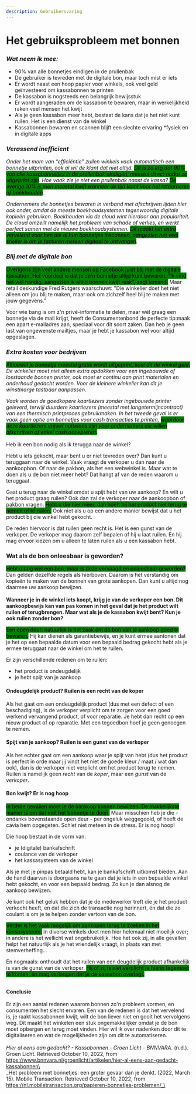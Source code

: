 ```yaml
---
description: Gebruikersvaring
---
```


# Het gebruiksprobleem met bonnen

### _Wat neem ik mee:_

* 90% van alle bonnetjes eindigen in de prullenbak
* De gebruiker is tevreden met de digitale bon, maar toch mist er iets
* Er wordt naast een hoop papier voor winkels, ook veel geld geïnvesteerd om kassabonnen te printen
* De kassabon is nogsteeds een belangrijk bewijsstuk
* Er wordt aangeraden om de kassabon te bewaren, maar in werkelijkheid raken veel mensen het kwijt
* Als je geen kassabon meer hebt, bestaat de kans dat je het niet kunt ruilen. Het is een dienst van de winkel
* Kassabonnen bewaren en scannen blijft een slechte ervaring \*fysiek en in digitale apps

### _Verassend inefficient_

_Onder het mom van “efficiëntie” zullen winkels vaak automatisch een bonnetje uitprinten, ook al wil de klant dat niet altijd. <mark style="background-color:green;">Dit is zo erg dat 90% van alle kassabonnetjes in de prullenbak eindigen, meestal direct nadat ze uitgeprint zijn</mark>. Hoe vaak zie je niet een prullenbak naast de kassa? <mark style="background-color:green;">De overige 10% is men meestal kwijt wanneer de tijd komt voor het retourneren of boekhouden</mark>._

_Ondernemers die bonnetjes bewaren in verband met afschrijven lijden hier ook onder, omdat de meeste boekhoudsystemen tegenwoordig digitale kopieën gebruiken. Boekhouden via de cloud wint hierdoor aan populariteit. De cloud omzeilt namelijk het probleem van schade of verlies, en werkt perfect samen met de nieuwe boekhoudsystemen. <mark style="background-color:green;">Dit maakt het extra vervelend voor hen die al hun bonnetjes inscannen, aangezien het veel sneller is om je facturen meteen digitaal te ontvangen</mark>._

### _Blij met de digitale bon_

<mark style="background-color:green;">Overigens zijn veel andere mensen op Facebook juist blij met de digitale kassabon. Het voordeel is dat je zo'n bonnetje altijd kunt bewaren. "Ik vind het wel handig, aangezien ik altijd bonnen kwijt raak", zegt iemand.</mark> Maar retail deskundige Fred Rutgers waarschuwt: "Die winkelier doet het niet alleen om jou blij te maken, maar ook om zichzelf heel blij te maken met jouw gegevens."

Voor wie bang is om z'n privé-informatie te delen, maar wél graag een bonnetje via de mail krijgt, heeft de Consumentenbond de perfecte tip: ​maak een apart e-mailadres aan, speciaal voor dit soort zaken. Dan heb je geen last van ongewenste mailtjes, maar je hebt je kassabon wel voor altijd opgeslagen.

### _Extra kosten voor bedrijven_

_<mark style="background-color:green;">Alhoewel je bonnetje meestal gratis wordt uitgeprint, kost dit de winkel geld.</mark> De winkelier moet niet alleen extra opdokken voor een ingebouwde of losstaande bonnen printer, ook moet er continu aan print materialen en onderhoud gedacht worden. Voor de kleinere winkelier kan dit je winstmarge tastbaar aanpassen._

_Vaak worden de goedkopere kaartlezers zonder ingebouwde printer geleverd, terwijl duurdere kaartlezers (meestal met langetermijncontract) van een thermisch printproces gebruikmaken. In het tweede geval is er vaak geen optie om bonnetjes voor cash transacties te printen, <mark style="background-color:green;">waardoor deze kaartlezers vrijwel nutteloos zijn voor ondernemers die willen afschrijven of enkel cash accepteren.</mark>_\
\
Heb ik een bon nodig als ik terugga naar de winkel?

Hebt u iets gekocht, maar bent u er niet tevreden over? Dan kunt u teruggaan naar de winkel. Vaak vraagt de verkoper u dan naar de aankoopbon. Of naar de pakbon, als het een webwinkel is. Maar wat te doen als u de bon niet meer hebt? Dat hangt af van de reden waarom u teruggaat.

Gaat u terug naar de winkel omdat u spijt hebt van uw aankoop? En wilt u het product graag ruilen? Ook dan zal de verkoper naar de aankoopbon of pakbon vragen. <mark style="background-color:green;">Hebt u die niet meer, dan hoeft hij het product niet terug te nemen of te ruilen.</mark> Ook niet als u op een andere manier bewijst dat u het product bij die winkel hebt gekocht.

De reden hiervoor is dat ruilen geen recht is. Het is een gunst van de verkoper. De verkoper mag daarom zelf bepalen of hij u laat ruilen. En hij mag ervoor kiezen om u alleen te laten ruilen als u een kassabon hebt.

### Wat als de bon onleesbaar is geworden?

<mark style="background-color:green;">Hebt u nog wel een bon, maar is deze vervaagd en onleesbaar geworden?</mark> Dan gelden dezelfde regels als hierboven. Daarom is het verstandig om kopieën te maken van de bonnen van grote aankopen. Dan kunt u altijd nog daarmee uw aankoop bewijzen.\
\
**Wanneer je in de winkel iets koopt, krijg je van de verkoper een bon. Dit aankoopbewijs kan van pas komen in het geval dat je het product wilt ruilen of terugbrengen. Maar wat als je de kassabon kwijt bent? Kun je ook ruilen zonder bon?**

<mark style="background-color:green;">Een open deur: natuurlijk is het zaak om de bon van je aankoop goed te bewaren.</mark> Hij kan dienen als garantiebewijs, en je kunt ermee aantonen dat je het op een bepaalde datum voor een bepaald bedrag gekocht hebt als je ermee teruggaat naar de winkel om het te ruilen.

Er zijn verschillende redenen om te ruilen:

* het product is ondeugdelijk
* je hebt spijt van je aankoop

#### Ondeugdelijk product? Ruilen is een recht van de koper

Als het gaat om een ondeugdelijk product (dus met een defect of een beschadiging), is de verkoper verplicht om te zorgen voor een goed werkend vervangend product, of voor reparatie. Je hebt dan recht op een nieuw product of op reparatie. Met een tegoedbon hoef je geen genoegen te nemen.

#### Spijt van je aankoop? Ruilen is een gunst van de verkoper

Als het echter gaat om een aankoop waar je spijt van hebt (dus het product is perfect in orde maar jij vindt het niet de goede kleur / maat / wat dan ook), dan is de verkoper niet verplicht om het product terug te nemen. Ruilen is namelijk geen _recht_ van de _koper_, maar een _gunst_ van de _verkoper_.

#### Bon kwijt? Er is nog hoop

<mark style="background-color:green;">In beide gevallen moet je de aankoop kunnen bewijzen. De makkelijkste manier is om dat met het bonnetje te doen.</mark> Maar misschien heb je die - ondanks bovenstaande open deur - per ongeluk weggegooid, of heeft de cavia hem opgegeten. Schiet niet meteen in de stress. Er is nog hoop!

Die hoop bestaat in de vorm van:

* je (digitale) bankafschrift
* coulance van de verkoper
* het kassasysteem van de winkel

Als je met je pinpas betaald hebt, kan je bankafschrift uitkomst bieden. Aan de hand daarvan is doorgaans na te gaan dat je iets in een bepaalde winkel hebt gekocht, en voor een bepaald bedrag. Zo kun je dan alsnog de aankoop bewijzen.

Je kunt ook het geluk hebben dat je de medewerker treft die je het product verkocht heeft, en dat die zich de transactie nog herinnert, én dat die zo coulant is om je te helpen zonder vertoon van de bon.

<mark style="background-color:green;">Verder is het vaak mogelijk om aankopen terug te zoeken in het kassasysteem.</mark> In diverse winkels doet men hier helemaal niet moeilijk over; in andere is het wellicht wat ongebruikelijk. Hoe het ook zij, in alle gevallen helpt het natuurlijk als je het vriendelijk vraagt, in plaats van met stemverheffing...

En nogmaals: onthoudt dat het ruilen van een deugdelijk product afhankelijk is van de gunst van de verkoper. <mark style="background-color:green;">Hij of zij is niet verplicht je hierin tegemoet te komen, en mag verlangen dat je de kassabon overlegt.</mark>

\
**Conclusie**\
\
Er zijn een aantal redenen waarom bonnen zo'n probleem vormen, en consumenten het slecht ervaren. Een van de redenen is dat het vervelend is, je raakt kassabonnen kwijt, wilt de bon liever niet en gooit het vervolgens weg. Dit maakt het winkelen een stuk ongemakkelijker omdat je de bon moet opbergen en terug moet vinden. Hier wil ik over nadenken door dit te digitaliseren en wat de mogelijkheden zijn om dit te automatiseren. \
\
_Hier al eens aan gedacht? - Kassabonnen - Groen Licht - BNNVARA_. (n.d.). Groen Licht. Retrieved October 10, 2022, from https://www.bnnvara.nl/groenlicht/artikelen/hier-al-eens-aan-gedacht-kassabonnen\
\
_Het probleem met bonnetjes: een groter gevaar dan je denkt. (2022, March 15). Mobile Transaction. Retrieved October 10, 2022, from https://nl.mobiletransaction.org/papieren-bonnetjes-problemen/_\
